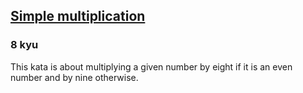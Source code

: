 <h2><a href=https://www.codewars.com/kata/583710ccaa6717322c000105/train/ruby target="_blank">Simple multiplication</a></h2><h3>8 kyu</h3><p>This kata is about multiplying a given number by eight if it is an even number and by nine otherwise.</p>